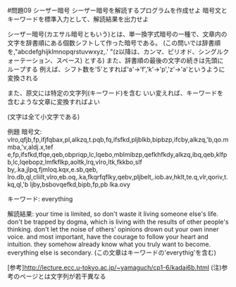#問題09 シーザー暗号
シーザー暗号を解読するプログラムを作成せよ
暗号文とキーワードを標準入力として、解読結果を出力せよ

シーザー暗号(カエサル暗号ともいう)とは、単一換字式暗号の一種で、文章内の文字を辞書順にある個数シフトして作った暗号である。
(この問いでは辞書順を,"abcdefghijklmnopqrstuvwxyz,.' "(z以降は、カンマ、ピリオド、シングルクォーテーション、スペース) とする)
また、辞書順の最後の文字の続きは先頭にループする
例えば、シフト数を'5'とすれば'a'->'f','k'->'p','z'->'a'というように変換される

また、原文には特定の文字列(キーワード)を含む
いい変えれば、キーワードを含むような文章に変換すればよい

(文字は全て小文字である)

例題
暗号文:
vlro,qfjb,fp,ifjfqbax,pl,alkzq,t.pqb,fq,ifsfkd,pljblkb,bipbzp,ifcby,alkzq,'b,qo.mmba,'v,aldj.x,tef e,fp,ifsfkd,tfqe,qeb,obpriqp,lc,lqebo,mblmibzp,qefkhfkdy,alkzq,ibq,qeb,klfpb,lc,lqebopz,lmfkflkp,aoltk,lrq,vlro,ltk,fkkbo,slf by,.ka,jlpq,fjmloq.kqx,e.sb,qeb, lro.db,ql,cliilt,vlro,eb.oq,.ka,fkqrfqflky,qebv,pljbelt,.iob.av,hklt,te.q,vlr,qoriv,t.kq,ql,'b ljby,bsbovqefkd,bipb,fp,pb lka.ovy

キーワード:
everything


解読結果:
your time is limited, so don't waste it living someone else's life. don't be trapped by dogma, which is living with the results of other people's thinking. don't let the noise of others' opinions drown out your own inner voice. and most important, have the courage to follow your heart and intuition. they somehow already know what you truly want to become. everything else is secondary.
(この文章はキーワードの'everythig'を含む)


[参考]http://lecture.ecc.u-tokyo.ac.jp/~yamaguch/cp1-6/kadai6b.html
(注)参考のページとは文字列が若干異なる
